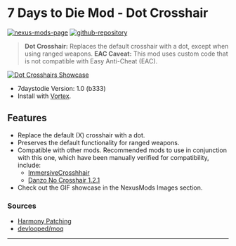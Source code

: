 [//]: # (DO NOT EDIT: This file has been autogenerated, any changes will be overwritten)
# 7 Days to Die Mod - Dot Crosshair

[![nexus-mods-page](https://img.shields.io/badge/Nexus%20Mod-Dot%20Crosshair%20-orange?style=flat-square&logo=spinrilla)](https://www.nexusmods.com/7daystodie/mods/5640)
[![github-repository](https://img.shields.io/badge/GitHub-Repository-green?style=flat-square&logo=github)](https://github.com/rdok/7daystodie_mod_dot_crosshair)

> **Dot Crosshair:** Replaces the default crosshair with a dot, except when using ranged weapons.
> **EAC Caveat:** This mod uses custom code that is not compatible with Easy Anti-Cheat (EAC).

[![Dot Crosshairs Showcase](https://github.com/rdok/7daystodie_mod_dot_crosshair/blob/main/documentation/showcase.gif?raw=true)](https://www.nexusmods.com/7daystodie/mods/5640)

- 7daystodie Version: 1.0 (b333)
- Install with [Vortex](https://www.nexusmods.com/about/vortex/).

## Features

- Replace the default (X) crosshair with a dot.
- Preserves the default functionality for ranged weapons.
- Compatible with other mods. Recommended mods to use in conjunction with this one, which have been manually verified for compatibility, include:
    - [ImmersiveCrosshhair](https://www.nexusmods.com/7daystodie/mods/5601)
    - [Danzo No Crosshair 1.2.1](https://www.nexusmods.com/Core/Libs/Common/Widgets/DownloadPopUp?id=17443&nmm=1&game_id=1059)
- Check out the GIF showcase in the NexusMods Images section.

### Sources

- [Harmony Patching](https://harmony.pardeike.net/articles/patching-postfix.html)
- [devlooped/moq](https://github.com/devlooped/moq)


***

[//]: # (DO NOT EDIT: This file has been autogenerated, any changes will be overwritten)
